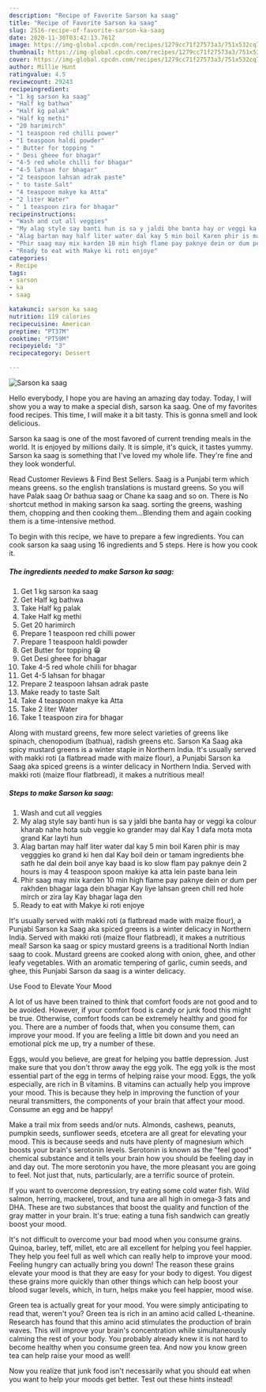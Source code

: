 ```yaml
---
description: "Recipe of Favorite Sarson ka saag"
title: "Recipe of Favorite Sarson ka saag"
slug: 2516-recipe-of-favorite-sarson-ka-saag
date: 2020-11-30T03:42:13.761Z
image: https://img-global.cpcdn.com/recipes/1279cc71f27573a3/751x532cq70/sarson-ka-saag-recipe-main-photo.jpg
thumbnail: https://img-global.cpcdn.com/recipes/1279cc71f27573a3/751x532cq70/sarson-ka-saag-recipe-main-photo.jpg
cover: https://img-global.cpcdn.com/recipes/1279cc71f27573a3/751x532cq70/sarson-ka-saag-recipe-main-photo.jpg
author: Millie Hunt
ratingvalue: 4.5
reviewcount: 29243
recipeingredient:
- "1 kg sarson ka saag"
- "Half kg bathwa"
- "Half kg palak"
- "Half kg methi"
- "20 harimirch"
- "1 teaspoon red chilli power"
- "1 teaspoon haldi powder"
- " Butter for topping "
- " Desi gheee for bhagar"
- "4-5 red whole chilli for bhagar"
- "4-5 lahsan for bhagar"
- "2 teaspoon lahsan adrak paste"
- " to taste Salt"
- "4 teaspoon makye ka Atta"
- "2 liter Water"
- " 1 teaspoon zira for bhagar"
recipeinstructions:
- "Wash and cut all veggies"
- "My alag style say banti hun is sa y jaldi bhe banta hay or veggi ka colour kharab nahe hota sub veggie ko grander may dal Kay 1 dafa mota mota grand Kar layti hun"
- "Alag bartan may half liter water dal kay 5 min boil Karen phir is may vegggies ko grand ki hen dal Kay boil dein or tamam ingredients bhe sath he dal dein boil anye kay baad is ko slow flam pay paknye dein 2 hours is may 4 teaspoon spoon makiye ka atta lein paste bana lein"
- "Phir saag may mix karden 10 min high flame pay paknye dein or dum per rakhden bhagar laga dein bhagar Kay liye lahsan green chill red hole mirch or zira lay Kay bhagar laga den"
- "Ready to eat with Makye ki roti enjoye"
categories:
- Recipe
tags:
- sarson
- ka
- saag

katakunci: sarson ka saag 
nutrition: 119 calories
recipecuisine: American
preptime: "PT37M"
cooktime: "PT59M"
recipeyield: "3"
recipecategory: Dessert

---
```



![Sarson ka saag](https://img-global.cpcdn.com/recipes/1279cc71f27573a3/751x532cq70/sarson-ka-saag-recipe-main-photo.jpg)

Hello everybody, I hope you are having an amazing day today. Today, I will show you a way to make a special dish, sarson ka saag. One of my favorites food recipes. This time, I will make it a bit tasty. This is gonna smell and look delicious.

Sarson ka saag is one of the most favored of current trending meals in the world. It is enjoyed by millions daily. It is simple, it's quick, it tastes yummy. Sarson ka saag is something that I've loved my whole life. They're fine and they look wonderful.

Read Customer Reviews &amp; Find Best Sellers. Saag is a Punjabi term which means greens. so the english translations is mustard greens. So you will have Palak saag Or bathua saag or Chane ka saag and so on. There is No shortcut method in making sarson ka saag. sorting the greens, washing them, chopping and then cooking them…Blending them and again cooking them is a time-intensive method.


To begin with this recipe, we have to prepare a few ingredients. You can cook sarson ka saag using 16 ingredients and 5 steps. Here is how you cook it.

<!--inarticleads1-->

##### The ingredients needed to make Sarson ka saag:

1. Get 1 kg sarson ka saag
1. Get Half kg bathwa
1. Take Half kg palak
1. Take Half kg methi
1. Get 20 harimirch
1. Prepare 1 teaspoon red chilli power
1. Prepare 1 teaspoon haldi powder
1. Get  Butter for topping 😁
1. Get  Desi gheee for bhagar
1. Take 4-5 red whole chilli for bhagar
1. Get 4-5 lahsan for bhagar
1. Prepare 2 teaspoon lahsan adrak paste
1. Make ready  to taste Salt
1. Take 4 teaspoon makye ka Atta
1. Take 2 liter Water
1. Take  1 teaspoon zira for bhagar


Along with mustard greens, few more select varieties of greens like spinach, chenopodium (bathua), radish greens etc. Sarson Ka Saag aka spicy mustard greens is a winter staple in Northern India. It&#39;s usually served with makki roti (a flatbread made with maize flour), a Punjabi Sarson ka Saag aka spiced greens is a winter delicacy in Northern India. Served with makki roti (maize flour flatbread), it makes a nutritious meal! 

<!--inarticleads2-->

##### Steps to make Sarson ka saag:

1. Wash and cut all veggies
1. My alag style say banti hun is sa y jaldi bhe banta hay or veggi ka colour kharab nahe hota sub veggie ko grander may dal Kay 1 dafa mota mota grand Kar layti hun
1. Alag bartan may half liter water dal kay 5 min boil Karen phir is may vegggies ko grand ki hen dal Kay boil dein or tamam ingredients bhe sath he dal dein boil anye kay baad is ko slow flam pay paknye dein 2 hours is may 4 teaspoon spoon makiye ka atta lein paste bana lein
1. Phir saag may mix karden 10 min high flame pay paknye dein or dum per rakhden bhagar laga dein bhagar Kay liye lahsan green chill red hole mirch or zira lay Kay bhagar laga den
1. Ready to eat with Makye ki roti enjoye


It&#39;s usually served with makki roti (a flatbread made with maize flour), a Punjabi Sarson ka Saag aka spiced greens is a winter delicacy in Northern India. Served with makki roti (maize flour flatbread), it makes a nutritious meal! Sarson ka saag or spicy mustard greens is a traditional North Indian saag to cook. Mustard greens are cooked along with onion, ghee, and other leafy vegetables. With an aromatic tempering of garlic, cumin seeds, and ghee, this Punjabi Sarson da saag is a winter delicacy. 

Use Food to Elevate Your Mood


A lot of us have been trained to think that comfort foods are not good and to be avoided. However, if your comfort food is candy or junk food this might be true. Otherwise, comfort foods can be extremely healthy and good for you. There are a number of foods that, when you consume them, can improve your mood. If you are feeling a little bit down and you need an emotional pick me up, try a number of these.

Eggs, would you believe, are great for helping you battle depression. Just make sure that you don't throw away the egg yolk. The egg yolk is the most essential part of the egg in terms of helping raise your mood. Eggs, the yolk especially, are rich in B vitamins. B vitamins can actually help you improve your mood. This is because they help in improving the function of your neural transmitters, the components of your brain that affect your mood. Consume an egg and be happy!

Make a trail mix from seeds and/or nuts. Almonds, cashews, peanuts, pumpkin seeds, sunflower seeds, etcetera are all great for elevating your mood. This is because seeds and nuts have plenty of magnesium which boosts your brain's serotonin levels. Serotonin is known as the "feel good" chemical substance and it tells your brain how you should be feeling day in and day out. The more serotonin you have, the more pleasant you are going to feel. Not just that, nuts, particularly, are a terrific source of protein.

If you want to overcome depression, try eating some cold water fish. Wild salmon, herring, mackerel, trout, and tuna are all high in omega-3 fats and DHA. These are two substances that boost the quality and function of the gray matter in your brain. It's true: eating a tuna fish sandwich can greatly boost your mood. 

It's not difficult to overcome your bad mood when you consume grains. Quinoa, barley, teff, millet, etc are all excellent for helping you feel happier. They help you feel full as well which can really help to improve your mood. Feeling hungry can actually bring you down! The reason these grains elevate your mood is that they are easy for your body to digest. You digest these grains more quickly than other things which can help boost your blood sugar levels, which, in turn, helps make you feel happier, mood wise.

Green tea is actually great for your mood. You were simply anticipating to read that, weren't you? Green tea is rich in an amino acid called L-theanine. Research has found that this amino acid stimulates the production of brain waves. This will improve your brain's concentration while simultaneously calming the rest of your body. You probably already knew it is not hard to become healthy when you consume green tea. And now you know green tea can help raise your mood as well!

Now you realize that junk food isn't necessarily what you should eat when you want to help your moods get better. Test out  these hints  instead!

